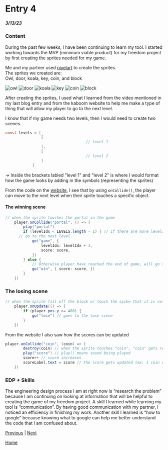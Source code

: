 # Entry 4
##### 3/13/23

### Content
During the past few weeks, I have been continuing to learn my tool. I started working towards the MVP (minimum viable product) for my freedom project by first creating the sprites needed for my game.

Me and my partner used [pixelart](https://www.pixilart.com/) to create the sprites.   
The sprites we created are:  
Owl, door, koala, key, coin, and block

![owl](https://user-images.githubusercontent.com/91750499/226219884-cb15141b-4f7f-41ad-8a74-7a11fb630285.png)
![door](https://user-images.githubusercontent.com/91750499/229255806-54cf049a-07ef-4ba3-885d-5fbe7ec88d62.png)
![koala](https://user-images.githubusercontent.com/91750499/226217471-cc73ab54-22c8-475f-9af4-61c250ae4ff9.png)
![key](https://user-images.githubusercontent.com/91750499/226219003-17be3e4a-09d4-45e3-9953-86491ddd1bd9.png)
![coin](https://user-images.githubusercontent.com/91750499/226217476-38f84490-37f2-41d3-8479-7c0b793ca6b1.png)
![block](https://user-images.githubusercontent.com/91750499/229367777-302639bb-34e6-4045-8bb8-59353841acd9.png)

After creating the sprites, I used what I learned from the video mentioned in my last blog entry and from the kaboom website to help me make a type of thing that will allow my player to go to the next level. 

I know that if my game needs two levels, then I would need to create two scenes. 
```java
const levels = [
                [
                                    // level 1
                ],
                [
                                    // level 2
                ]
            ]
```
-> Inside the brackets labled "level 1" and "level 2" is where I would format how the game looks by adding in the symbols (representing the sprites)

From the code on the [website](https://kaboomjs.com/doc/21-scenes), I see that by using `onCollide()`, the player can move to the next level when their sprite touches a specific object.  
#### The winning scene
```java
// when the sprite touches the portal in the game
	player.onCollide("portal", () => {
		play("portal") 
		if (levelIdx < LEVELS.length - 1) { // if there are more levels after the current level that the user is in
      // go to the next level
			go("game", { 
				levelIdx: levelIdx + 1,
				score: score,
			})
		} else {
			// Otherwise player have reached the end of game, will go to "win" scene
			go("win", { score: score, }) 
		}
	})
```
### The losing scene
```java
// when the sprite fall off the block or touch the spike that it is not supposed to
	player.onUpdate(() => {
		if (player.pos.y >= 480) {
			go("lose") // goes to the lose scene
		}
	})
```

From the website I also saw how the scores can be updated
```java
player.onCollide("coin", (coin) => { 
		destroy(coin) // when the sprite touches "coin", "coin" gets removed from the scene
		play("score") // play() means sound being played
		score++ // score increases
		scoreLabel.text = score // the score gets updated (ex: 1 coin colleted = + 1 to score)
	})
```
### EDP + Skills
The engineering design process I am at right now is “research the problem” because I am continuing on looking at information that will be helpful to creating the game of my freedom project. A skill I learned while learning my tool is “communication”. By having good communication with my partner, I noticed an efficiency in finishing my work. Another skill I learned is “how to google” because knowing what to google can help me better understand the code that I am confused about.

[Previous](entry03.md) | [Next](entry05.md)

[Home](../README.md)
